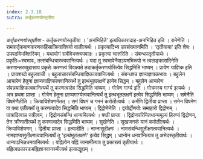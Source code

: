 ```yaml
---
index: 2.3.18
sutra: कर्तृकरणयोस्तृतीया

---
```

_कर्तृकरणयोस्तृतीया_ - कर्तृकरणयोस्तृतीया । 'अनभिहिते' इत्यधिकारादाह-अनभिहित इति । रामेणेति । रामकर्तृकबाणकरणकहिंसाक्रियाविषयो वालीत्यर्थः । प्रकृत्यादिभ्य उपसंख्यानमिति । 'तृतीयाया' इति शेषः । उपपदविभक्तिरियम् । यथायोगं सर्वविभक्त्यपवादः । प्रकृत्या चारुरिति । संबन्धस्तृतीयार्थः । प्रकृतिः=स्वभावः, तत्संबन्धिचारुत्ववानित्यर्थः । यदा तु स्वभावेनैवाऽयमभिरूपो न त्वलङ्कारादिनेति करणान्तरव्युदासाय प्रकृतेः करणत्वं विवक्ष्यते तदाकर्तृकरणयो॑रित्येव सिद्धमिति भाष्यम् । प्रायेण याज्ञिक इति । प्रायशब्दो बहुलवाची । बहुलाचारसंबन्धियाज्ञिकत्ववानित्यर्थः । संबन्धश्च ज्ञाप्यज्ञापकभावः । बहुलेन आचारेण हेतुना ज्ञाप्ययाज्ञिकत्ववानित्यर्थे तु इत्थंभूतलक्षणे॑ इत्येव सिद्धम् । बहुलेन आचारेण संपन्नयाज्ञिकत्ववानित्यर्थे तु करणत्वादेव सिद्धमिति भाष्यम् । गोत्रेण गार्ग्य इति । गोत्रमस्य गार्ग्य इत्यर्थः । अत्र प्रथमा प्राप्ता । गोत्रेण हेतुना ज्ञाप्यगार्ग्यत्ववानित्यर्थे तु इत्थभूतलक्षणे॑ इत्येव सिद्धमिति भाष्यम् । समेनैति विषमेणैतीति । क्रियाविशेषणमेतत् । समं विषमं च गमनं करोतीत्यर्थः । कर्मणि द्वितीया प्राप्ता । समेन विषमेण वा पथा एतीत्यर्थे तु करणत्वादेव सिद्धमिति भाष्यम् । द्विद्रोणेनेति । द्वयोर्द्रोणयोः समाहारो द्विद्रोणम् । पात्रादित्वान्न स्त्रीत्वम् । द्विद्रोणसंबन्धि धान्यमित्यर्थः । षष्ठी प्राप्ता । द्विद्रोणपरिमितधान्यमूल्यं हिरण्यं द्विद्रोणम्, तेन क्रीणातीत्यर्थे तु करणत्वादेव सिद्धमिति भाष्यम् । सुखेनेति । सुखजनकं यानं करोतीत्यर्थः । क्रियाविशेषणम् । द्वितीया प्राप्ता । इत्यादीति । नाम्नासुदीक्ष्णः॑ । नामसंबन्धिसुतीक्ष्णत्ववानित्यर्थः । नामज्ञाप्यसुतीक्ष्णत्ववानित्यर्थे तु 'इत्थंभूतलक्षणे' इत्येव सिद्धम् । धान्येन धनवा॑नित्यत्र तु अभेदस्तृतीयार्थः । धान्याऽभिन्नधनवानित्यर्थः । वह्नित्वेन वह्निं जानामी॑त्यत्र तु प्रकारत्वं तृतीयार्थः । बह्नित्वप्रकारकबह्निज्ञानवानस्मीत्यर्थ इत्याद्यूह्यम् ।